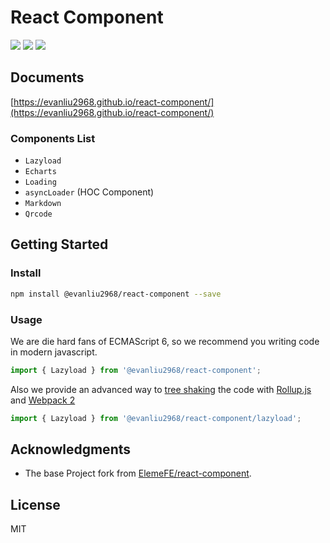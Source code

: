# React Component

[![](https://travis-ci.org/EvanLiu2968/react-component.svg?branch=master)](https://travis-ci.org/EvanLiu2968/react-component)
[![](https://img.shields.io/npm/v/@evanliu2968/react-component.svg)](https://www.npmjs.com/package/@evanliu2968/react-component)
[![](https://img.shields.io/npm/dm/@evanliu2968/react-component.svg)](https://www.npmjs.com/package/@evanliu2968/react-component)

## Documents

[https://evanliu2968.github.io/react-component/](https://evanliu2968.github.io/react-component/)

### Components List
- `Lazyload`
- `Echarts`
- `Loading`
- `asyncLoader` (HOC Component)
- `Markdown`
- `Qrcode`

## Getting Started

### Install

```bash
npm install @evanliu2968/react-component --save
```

### Usage

We are die hard fans of ECMAScript 6, so we recommend you writing code in modern javascript.

```js
import { Lazyload } from '@evanliu2968/react-component';
```

Also we provide an advanced way to [tree shaking](https://blog.engineyard.com/2016/tree-shaking) the code with [Rollup.js](http://rollupjs.org/) and [Webpack 2](https://webpack.github.io/)

```js
import { Lazyload } from '@evanliu2968/react-component/lazyload';
```

## Acknowledgments

* The base Project fork from [ElemeFE/react-component](https://github.com/ElemeFE/@evanliu2968/react-component).

## License

MIT
